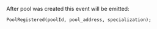 After pool was created this event will be emitted:

`PoolRegistered(poolId, pool_address, specialization);`